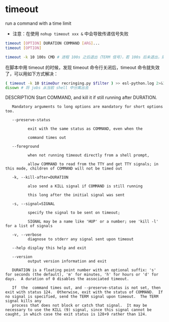 # timeout

run a command with a time limit

- 注意：在使用 `nohup timeout xxx &` 中会导致传递信号失败

```sh
timeout [OPTION] DURATION COMMAND [ARG]...
timeout [OPTION]

timeout -k 10 100s CMD # 进程 100s 之后退出（TERM 信号），若 100s 后未退出，则再 10s 后发送 KILL 信号强制退出
```

在脚本中用 timeout 的时候，发现 timeout 命令行关闭后，timeout 命令就失效了，可以用如下方式解决：

```sh
( timeout -k 10 $timeDur recringing.py $filter ) >> esl-python.log 2>&1 &
disown # 将 jobs 从当前 shell 中分离出去
```

DESCRIPTION
       Start COMMAND, and kill it if still running after DURATION.

       Mandatory arguments to long options are mandatory for short options too.

       --preserve-status

              exit with the same status as COMMAND, even when the

              command times out

       --foreground

              when not running timeout directly from a shell prompt,

              allow COMMAND to read from the TTY and get TTY signals; in this mode, children of COMMAND will not be timed out

       -k, --kill-after=DURATION

              also send a KILL signal if COMMAND is still running

              this long after the initial signal was sent

       -s, --signal=SIGNAL

              specify the signal to be sent on timeout;

              SIGNAL may be a name like 'HUP' or a number; see 'kill -l' for a list of signals

       -v, --verbose
              diagnose to stderr any signal sent upon timeout

       --help display this help and exit

       --version
              output version information and exit

       DURATION is a floating point number with an optional suffix: 's' for seconds (the default), 'm' for minutes, 'h' for hours or 'd' for days.  A duration of 0 disables the associated timeout.

       If  the  command times out, and --preserve-status is not set, then exit with status 124.  Otherwise, exit with the status of COMMAND.  If no signal is specified, send the TERM signal upon timeout.  The TERM signal kills any
       process that does not block or catch that signal.  It may be necessary to use the KILL (9) signal, since this signal cannot be caught, in which case the exit status is 128+9 rather than 124.
